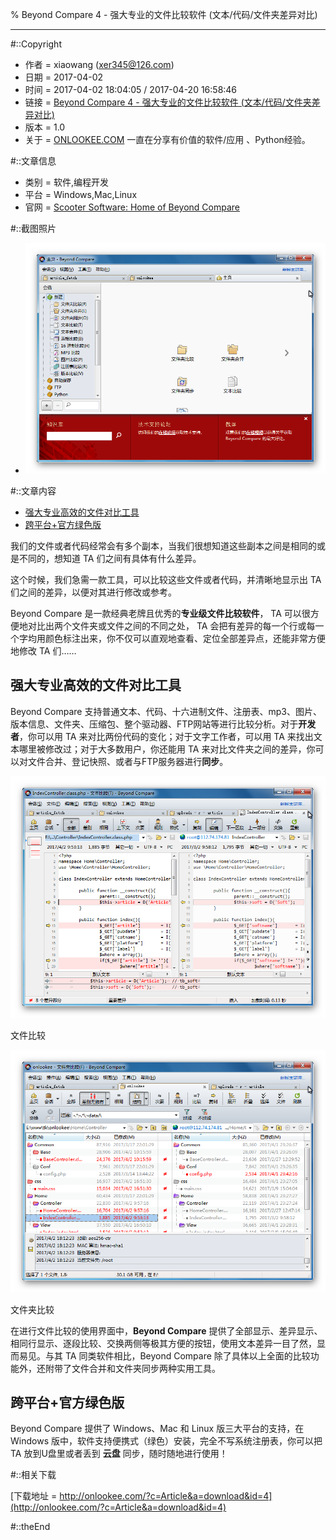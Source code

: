 % Beyond Compare 4 - 强大专业的文件比较软件 (文本/代码/文件夹差异对比)



---

#::Copyright

+ 作者 = xiaowang (xer345@126.com)
+ 日期 = 2017-04-02
+ 时间 = 2017-04-02 18:04:05 / 2017-04-20 16:58:46
+ 链接 = [Beyond Compare 4 - 强大专业的文件比较软件 (文本/代码/文件夹差异对比)](http://onlookee.com/?c=Article&a=view&id=4)
+ 版本 = 1.0
+ 关于 = [ONLOOKEE.COM](http://onlookee.com/) 一直在分享有价值的软件/应用 、Python经验。

#::文章信息

+ 类别 = 软件,编程开发
+ 平台 = Windows,Mac,Linux
+ 官网 = [Scooter Software: Home of Beyond Compare](http://www.scootersoftware.com/ "")

#::截图照片

+ ![主界面](images/BeyondCompare.png)

#::文章内容

-   [强大专业高效的文件对比工具](#强大专业高效的文件对比工具)
-   [跨平台+官方绿色版](#跨平台官方绿色版)

我们的文件或者代码经常会有多个副本，当我们很想知道这些副本之间是相同的或是不同的，想知道
TA 们之间有具体有什么差异。

这个时候，我们急需一款工具，可以比较这些文件或者代码，并清晰地显示出 TA
们之间的差异，以便对其进行修改或参考。

Beyond Compare 是一款经典老牌且优秀的**专业级文件比较软件**， TA
可以很方便地对比出两个文件夹或文件之间的不同之处， TA
会把有差异的每一个行或每一个字均用颜色标注出来，你不仅可以直观地查看、定位全部差异点，还能非常方便地修改
TA 们……

强大专业高效的文件对比工具
--------------------------

Beyond Compare
支持普通文本、代码、十六进制文件、注册表、mp3、图片、版本信息、文件夹、压缩包、整个驱动器、FTP网站等进行比较分析。对于**开发者**，你可以用
TA 来对比两份代码的变化；对于文字工作者，可以用 TA
来找出文本哪里被修改过；对于大多数用户，你还能用 TA
来对比文件夹之间的差异，你可以对文件合并、登记快照、或者与FTP服务器进行**同步**。

![文件比较](images/text.png)

文件比较

![文件夹比较](images/folder.png)

文件夹比较

在进行文件比较的使用界面中，**Beyond
Compare** 提供了全部显示、差异显示、相同行显示、逐段比较、交换两侧等极其方便的按钮，使用文本差异一目了然，显而易见。与其
TA 同类软件相比，Beyond Compare
除了具体以上全面的比较功能外，还附带了文件合并和文件夹同步两种实用工具。

跨平台+官方绿色版
-----------------

Beyond Compare 提供了 Windows、Mac 和 Linux 版三大平台的支持，在 Windows
版中，软件支持便携式（绿色）安装，完全不写系统注册表，你可以把 TA
放到U盘里或者丢到 **云盘** 同步，随时随地进行使用！


#::相关下载

[下载地址 = http://onlookee.com/?c=Article&a=download&id=4](http://onlookee.com/?c=Article&a=download&id=4)

#::theEnd